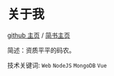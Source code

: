 # 关于我

[github 主页](https://github.com/air-cc) / [简书主页](https://www.jianshu.com/u/20b1269d86fe)

简述：资质平平的码农。

技术关键词: `Web` `NodeJS` `MongoDB` `Vue` 

